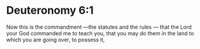 # Deuteronomy 6:1

Now this is the commandment —the statutes and the rules — that the Lord your God commanded me to teach you, that you may do them in the land to which you are going over, to possess it,
